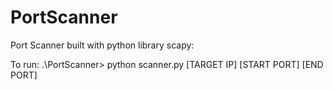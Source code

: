 # PortScanner
Port Scanner built with python library scapy:

To run:
.\PortScanner> python scanner.py [TARGET IP] [START PORT] [END PORT]

